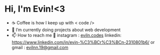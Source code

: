 # Hi, I'm Evin!<3

- ☕ Coffee is how I keep up with < code />
- 🌱 I’m currently doing projects about web development
- 📫 How to reach me 👀  instagram : [eviln.codes](https://www.instagram.com/eviln.codes/) linkedin: https://www.linkedin.com/in/evin-%C3%BCr%C3%BCn-2310801b6/ or gmail : evilnn.19@gmail.com

<!---
Evi1n/Evi1n is a ✨ special ✨ repository because its `README.md` (this file) appears on your GitHub profile.
You can click the Preview link to take a look at your changes.
--->
